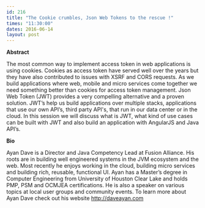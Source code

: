 ```yaml
---
id: 216
title: "The Cookie crumbles, Json Web Tokens to the rescue !"
times: "11:30:00"
dates: 2016-06-14
layout: post
---
```

 **Abstract**

The most common way to implement access token in web applications is using cookies. Cookies as access token have served well over the years but they have also contributed to issues with XSRF and CORS requests. As we build applications where web, mobile and micro services come together we need something better than cookies for access token management. Json Web Token (JWT) provides a very compelling alternative and a proven solution. JWT’s help us build applications over multiple stacks, applications that use our own API’s, third party API's, that run in our data center or in the cloud. In this session we will discuss what is JWT, what kind of use cases can be built with JWT and also build an application with AngularJS and Java API’s.   

**Bio**

Ayan Dave is a Director and Java Competency Lead at Fusion Alliance. His roots are in building well engineered systems in the JVM ecosystem and the web. Most recently he enjoys working in the cloud, building micro services and building rich, reusable, functional UI. Ayan has a Master’s degree in Computer Engineering from University of Houston Clear Lake and holds PMP, PSM and OCMJEA certifications. He is also a speaker on various topics at local user groups and community events. To learn more about Ayan Dave check out his website http://daveayan.com

